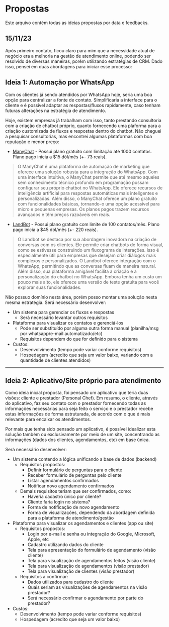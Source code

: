 # Propostas

Este arquivo contém todas as ideias propostas por data e feedbacks.


## 15/11/23

Após primeiro contato, ficou claro para mim que a necessidade atual de negócio era a melhoria na gestão de atendimento online, podendo ser resolvido de diversas maneiras, porém utilizando estratégias de CRM.
Dado isso, pensei em duas abordagens para iniciar esse processo:

## Ideia 1: Automação por WhatsApp
Com os clientes já sendo atendidos por WhatsApp hoje, seria uma boa opção para centralizar a fonte de contato.
Simplificaria a interface para o cliente e é possível adaptar as respostas/fluxos rapidamente, caso tenham futuras alterações na estratégia de atendimento.


Hoje, existem empresas já trabalham com isso, tanto prestando consultoria com a criação de chatbot próprio, quanto fornecendo uma plaforma para a criação customizada de fluxos e respostas dentro do chatbot.
Não cheguei a pesquisar consultorias, mas encontrei algumas plataformas com boa reputação e menor preço:

- [ManyChat](https://manychat.com/pricing) - Possui plano gratuito com limitação até 1000 contatos. Plano pago inicia a $15 dól/mês (+- 73 reais).
> O ManyChat é uma plataforma de automação de marketing que oferece uma solução robusta para a integração do WhatsApp. Com uma interface intuitiva, o ManyChat permite que até mesmo aqueles sem conhecimento técnico profundo em programação possam configurar seu próprio chatbot no WhatsApp. Ele oferece recursos de inteligência artificial para respostas automáticas mais inteligentes e personalizadas. Além disso, o ManyChat oferece um plano gratuito com funcionalidades básicas, tornando-o uma opção acessível para micro e pequenas empresas. Os planos pagos trazem recursos avançados e têm preços razoáveis em reais.

- [LandBot](https://landbot.io/pricing) - Possui plano gratuito com limite de 100 contatos/mês. Plano pago inicia a $45 dól/mês (+- 220 reais).
> O Landbot se destaca por sua abordagem inovadora na criação de conversas com os clientes. Ele permite criar chatbots de forma visual, como se estivesse construindo um fluxograma de interações. Isso é especialmente útil para empresas que desejam criar diálogos mais complexos e personalizados. O Landbot oferece integração com o WhatsApp, permitindo que as conversas fluam de maneira natural. Além disso, sua plataforma amigável facilita a criação e a personalização do chatbot no WhatsApp. Embora tenha um custo um pouco mais alto, ele oferece uma versão de teste gratuita para você explorar suas funcionalidades.

Não possuo domínio nesta área, porém posso montar uma solução nesta mesma estratégia.
Será necessário desenvolver:
- Um sistema para gerenciar os fluxos e respostas
  - Será necessário levantar outros requisitos
- Plataforma para visualizar os contatos e gerenciá-los
  - Pode ser substituído por alguma outra forma manual (planilha/msg por whatsapp/e-mail automatizado/etc)
  - Requisitos dependem do que for definido para o sistema
- Custos:
  - Desenvolvimento (tempo pode variar conforme requisitos)
  - Hospedagem (acredito que seja um valor baixo, variando com a quantidade de clientes atendidos)

---
## Ideia 2: Aplicativo/Site próprio para atendimento
Como ideia inicial proposta, foi pensado um aplicativo que teria duas visões: cliente e prestador (Personal Chef). Em resumo, o cliente, através do aplicativo, faz seu contato com o prestador fornecendo todas as informações necessárias para seja feito o serviço e o prestador recebe estas informações de forma estruturada, de acordo com o que é mais relevante para encaixar os atendimentos.

Por mais que tenha sido pensado um aplicativo, é possível idealizar esta solução também ou exclusivamente por meio de um site, concentrando as informações (dados dos clientes, agendamentos, etc) em base única.  

Será necessário desenvolver:
- Um sistema contendo a lógica unificando a base de dados (backend)
  - Requisitos propostos:
    - Definir formulário de perguntas para o cliente
    - Receber formulário de perguntas pelo cliente
    - Listar agendamentos confirmados
    - Notificar novo agendamento confirmados
  - Demais requisitos teriam que ser confirmados, como:
    - Haveria cadastro único por cliente?
    - Cliente faria login no sistema?
    - Forma de notificação de novo agendamento
    - Forma de visualizações, dependendo da abordagem definida para a plataforma de atendimento/gestão 
- Plataforma para visualizar os agendamentos e clientes (app ou site)
  - Requisitos propostos:
    - Login por e-mail e senha ou integração do Google, Microsoft, Apple, etc
    - Cadastro utilizando dados do cliente
    - Tela para apresentação do formulário de agendamento (visão cliente)
    - Tela para visualização de agendamentos feitos (visão cliente)
    - Tela para visualização de agendamentos (visão prestador)
    - Tela para visualização de clientes (visão prestador)
  - Requisitos a confirmar:
    - Dados utilizados para cadastro do cliente
    - Quais seriam as visualizações de agendamentos na visão prestador? 
    - Será necessário confirmar o agendamento por parte do prestador?
- Custos:
  - Desenvolvimento (tempo pode variar conforme requisitos)
  - Hospedagem (acredito que seja um valor baixo)
